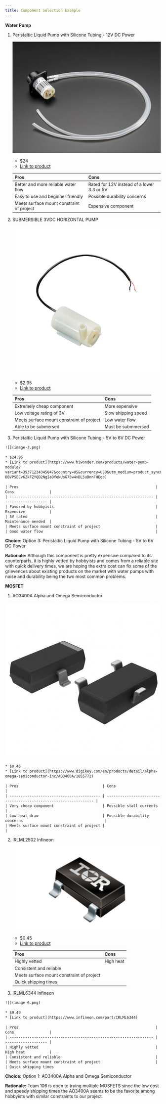 ```yaml
---
title: Component Selection Example
---
```




**Water Pump**

1. Peristaltic Liquid Pump with Silicone Tubing - 12V DC Power

     ![](image.png)

    * $24
    * [Link to product](https://www.adafruit.com/product/1150?srsltid=AfmBOooaz39uHHWJ213ik0FwD3iclTX2l7PiEKJ8JLTGcDD_krnj78P4)

    | Pros                                      | Cons                                                             |
    | ----------------------------------------- | ---------------------------------------------------------------- |
    | Better and more reliable water flow       | Rated for 12V instead of a lower 3.3 or 5V                       |
    | Easy to use and beginner friendly         | Possible durability concerns                                     |
    | Meets surface mount constraint of project | Expensive component                                              |

    
2. 	SUBMERSIBLE 3VDC HORIZONTAL PUMP

     ![](image-1.png)

    * $2.95
    * [Link to product](https://www.digikey.com/en/products/detail/adafruit-industries-llc/4546/11627740)

    | Pros                                                              | Cons                |
    | ----------------------------------------------------------------- | ------------------- |
    | Extremely cheap component                                         | More expensive      |
    | Low voltage rating of 3V                                          | Slow shipping speed |
    | Meets surface mount constraint of project                         | Low water flow      |
    | Able to be submersed                                              | Must be submmersed  |

 3.  Peristaltic Liquid Pump with Silicone Tubing - 5V to 6V DC Power

    ![](image-3.png)

    * $24.95
    * [Link to product](https://www.hiwonder.com/products/water-pump-module?variant=39371234345047&country=US&currency=USD&utm_medium=product_sync&utm_source=google&utm_content=sag_organic&utm_campaign=sag_organic&srsltid=AfmBOoookpOvA-DBVPSECvKZkFZYQD2NgIaOfeNUoG75w4vDL5uBnnFHEqo)

    | Pros                                                              | Cons                |
    | ----------------------------------------------------------------- | ------------------- |
    | Favored by hobbyists                                              | Expensive           |
    | 5V rated                                                          | Maintenance needed  |
    | Meets surface mount constraint of project                         |       
    | Good water flow                                                   |   

**Choice:** Option 3:  Peristaltic Liquid Pump with Silicone Tubing - 5V to 6V DC Power

**Rationale:** Although this component is pretty expensive compared to its counterparts, it is highly vetted by hobbyists and comes from a reliable site with quick delivery times, we are hoping the extra cost can fix some of the grievences about existing products on the market with water pumps with noise and durability being the two most common problems. 


**MOSFET**

1. AO3400A Alpha and Omega Semiconductor 

 ![](image-4.png)

    * $0.46
    * [Link to product](https://www.digikey.com/en/products/detail/alpha-omega-semiconductor-inc/AO3400A/1855772)

    | Pros                                      | Cons                                                             |
    | ----------------------------------------- | ---------------------------------------------------------------- |
    | Very cheap component                      | Possible stall currents                                          |
    | Low heat draw                             | Possible durability concerns                                     |
    | Meets surface mount constraint of project |                                                                  |

    
2. 	IRLML2502 Infineon

     ![](image-5.png)

    * $0.45
    * [Link to product](https://www.infineon.com/part/IRLML2502)

    | Pros                                                              | Cons                |
    | ----------------------------------------------------------------- | ------------------- |
    | Highly vetted                                                     | High heat           |
    | Consistent and reliable                                           |  
    | Meets surface mount constraint of project                         |       
    | Quick shipping times                                              |   

 3.  IRLML6344 Infineon

    ![](image-6.png)

    * $0.49
    * [Link to product](https://www.infineon.com/part/IRLML6344)

    | Pros                                                              | Cons                |
    | ----------------------------------------------------------------- | ------------------- |
    | Highly vetted                                                     | High heat           |
    | Consistent and reliable                                           |  
    | Meets surface mount constraint of project                         |       
    | Quick shipping times

**Choice:** Option 1:   AO3400A Alpha and Omega Semiconductor 

**Rationale:** Team 106 is open to trying multiple MOSFETS since the low cost and speedy shipping times the AO3400A seems to be the favorite among hobbyists with similar constraints to our project 

